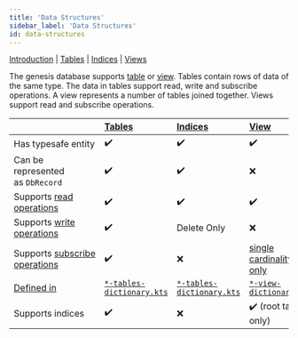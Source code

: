 ```yaml
---
title: 'Data Structures'
sidebar_label: 'Data Structures'
id: data-structures
---
```


[Introduction](/database/data-structures/data-structures/)  | [Tables](/database/data-structures/tables/) |  [Indices](/database/data-structures/indices/) | [Views](/database/data-structures/views/) 

The genesis database supports [table](/database/fields-tables-views/tables/) or [view](/database/fields-tables-views/views/). Tables contain rows of data of the same type. The data in tables support read, write and subscribe operations. A view represents a number of tables joined together. Views support read and subscribe operations.

|  | [Tables](/database/data-structures/tables/)  | [Indices](/database/data-structures/indices/) | [View](/database/data-structures/views/)  |
| --- | :-- | :-- | :-- |
| Has typesafe entity | ✔️ | ✔️ | ✔️ |
| Can be represented as `DbRecord` | ✔️ | ✔️ | ❌ |
| Supports [read operations](/database/database-concepts/read/) | ✔️ | ✔️ | ✔️ |
| Supports [write operations](/database/database-concepts/write/) | ✔️ | Delete Only | ❌ |
| Supports [subscribe operations](/database/database-concepts/subscribe/) | ✔️ | ❌ | [single cardinality only](/database/data-structures/views/#cardinality) |
| [Defined in](/database/fields-tables-views/fields-tables-views/) | [`*-tables-dictionary.kts`](/database/fields-tables-views/tables/tables-basics/) | [`*-tables-dictionary.kts`](/database/fields-tables-views/tables/tables-basics/) | [`*-view-dictionary.kts`](/database/fields-tables-views/views/views-examples/) |
| Supports indices | ✔️ | ❌ | ✔️ (root table only) |